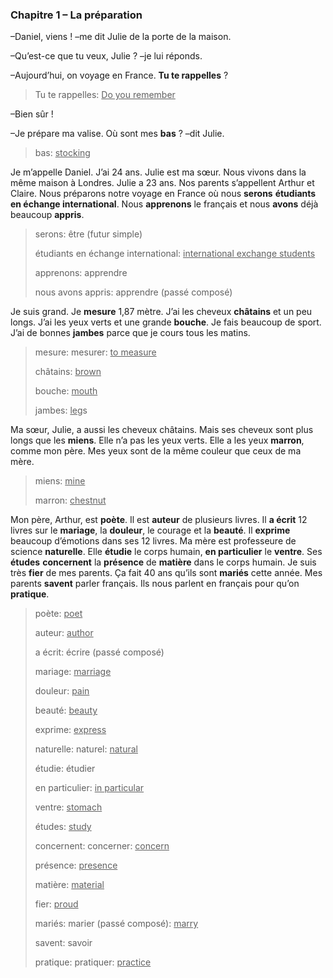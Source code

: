 ### Chapitre 1 – La préparation

–Daniel, viens ! –me dit Julie de la porte de la maison.

–Qu’est-ce que tu veux, Julie ? –je lui réponds.

–Aujourd’hui, on voyage en France. **Tu te rappelles** ? 

> Tu te rappelles: <u>Do you remember</u>

–Bien sûr ! 

–Je prépare ma valise. Où sont mes **bas** ? –dit Julie.

> bas: <u>stocking</u>

Je m’appelle Daniel. J’ai 24 ans. Julie est ma sœur. Nous vivons dans la même maison à Londres. Julie a 23 ans. Nos parents s’appellent Arthur et Claire. Nous préparons notre voyage en France où nous **serons** **étudiants en échange international**. Nous **apprenons** le français et nous **avons** déjà beaucoup **appris**.

> serons: être (futur simple)
>
> étudiants en échange international: <u>international exchange students</u>
>
> apprenons: apprendre
>
> nous avons appris: apprendre (passé composé)

Je suis grand. Je **mesure** 1,87 mètre. J’ai les cheveux **châtains** et un peu longs. J’ai les yeux verts et une grande **bouche**. Je fais beaucoup de sport. J’ai de bonnes **jambes** parce que je cours tous les matins.

> mesure: mesurer: <u>to measure</u>
>
> châtains: <u>brown</u>
>
> bouche: <u>mouth</u>
>
> jambes: <u>leg</u>s

Ma sœur, Julie, a aussi les cheveux châtains. Mais ses cheveux sont plus longs que les **miens**. Elle n’a pas les yeux verts. Elle a les yeux **marron**, comme mon père. Mes yeux sont de la même couleur que ceux de ma mère.

> miens: <u>mine</u>
>
> marron: <u>chestnut</u>

Mon père, Arthur, est **poète**. Il est **auteur** de plusieurs livres. Il **a écrit** 12 livres sur le **mariage**, la **douleur**, le courage et la **beauté**. Il **exprime** beaucoup d’émotions dans ses 12 livres. Ma mère est professeure de science **naturelle**. Elle **étudie** le corps humain, **en particulier** le **ventre**. Ses **études** **concernent** la **présence** de **matière** dans le corps humain. Je suis très **fier** de mes parents. Ça fait 40 ans qu’ils sont **mariés** cette année. Mes parents **savent** parler français. Ils nous parlent en français pour qu’on **pratique**.

> poète: <u>poet</u>
>
> auteur: <u>author</u>
>
> a écrit: écrire (passé composé)
>
> mariage: <u>marriage</u>
>
> douleur: <u>pain</u>
>
> beauté: <u>beauty</u>
>
> exprime: <u>express</u>
>
> naturelle: naturel: <u>natural</u>
>
> étudie: étudier
>
> en particulier: <u>in particular</u>
>
> ventre: <u>stomach</u>
>
> études: <u>study</u>
>
> concernent: concerner: <u>concern</u>
>
> présence: <u>presence</u>
>
> matière: <u>material</u>
>
> fier: <u>proud</u>
>
> mariés: marier (passé composé): <u>marry</u>
>
> savent: savoir
>
> pratique: pratiquer: <u>practice</u>













